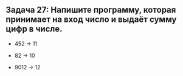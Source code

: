 ## Задача 27: Напишите программу, которая принимает на вход число и выдаёт сумму цифр в числе.

- 452 -> 11

- 82 -> 10

- 9012 -> 12